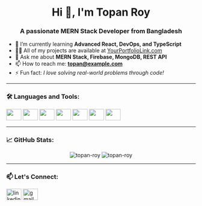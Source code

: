 <h1 align="center">Hi 👋, I'm Topan Roy</h1>
<h3 align="center">A passionate MERN Stack Developer from Bangladesh</h3>

- 🌱 I’m currently learning **Advanced React, DevOps, and TypeScript**
- 👨‍💻 All of my projects are available at [YourPortfolioLink.com](https://your-portfolio.com)
- 💬 Ask me about **MERN Stack, Firebase, MongoDB, REST API**
- 📫 How to reach me: **topan@example.com**
- ⚡ Fun fact: *I love solving real-world problems through code!*

---

### 🛠️ Languages and Tools:

<p align="left">
  <img src="https://cdn.jsdelivr.net/gh/devicons/devicon/icons/javascript/javascript-original.svg" height="30" width="40" />
  <img src="https://cdn.jsdelivr.net/gh/devicons/devicon/icons/react/react-original.svg" height="30" width="40" />
  <img src="https://cdn.jsdelivr.net/gh/devicons/devicon/icons/nodejs/nodejs-original.svg" height="30" width="40" />
  <img src="https://cdn.jsdelivr.net/gh/devicons/devicon/icons/mongodb/mongodb-original.svg" height="30" width="40" />
  <img src="https://cdn.jsdelivr.net/gh/devicons/devicon/icons/express/express-original.svg" height="30" width="40" />
  <img src="https://cdn.jsdelivr.net/gh/devicons/devicon/icons/firebase/firebase-plain.svg" height="30" width="40" />
  <img src="https://cdn.jsdelivr.net/gh/devicons/devicon/icons/github/github-original.svg" height="30" width="40" />
</p>

---

### 📈 GitHub Stats:

<p align="center">
  <img src="https://github-readme-stats.vercel.app/api?username=topan-roy&show_icons=true&locale=en" alt="topan-roy" />
  <img src="https://github-readme-streak-stats.herokuapp.com/?user=topan-roy" alt="topan-roy" />
</p>

---

### 📫 Let's Connect:

<p align="left">
  <a href="https://linkedin.com/in/your-link" target="blank"><img align="center" src="https://cdn.jsdelivr.net/npm/simple-icons@v3/icons/linkedin.svg" alt="linkedin" height="30" width="40" /></a>
  <a href="mailto:topan@example.com"><img align="center" src="https://cdn.jsdelivr.net/npm/simple-icons@v3/icons/gmail.svg" alt="gmail" height="30" width="40" /></a>
</p>
